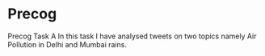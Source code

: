 # Precog
Precog Task A
In this task I have analysed tweets on two topics namely Air Pollution in Delhi and Mumbai rains.

